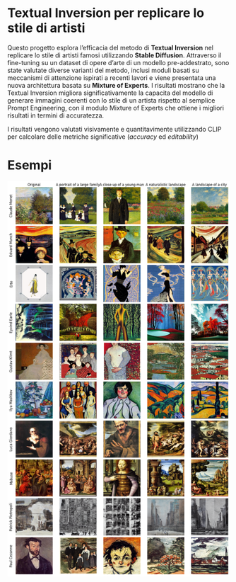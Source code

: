 # Textual Inversion per replicare lo stile di artisti

Questo progetto esplora l’efficacia del metodo di **Textual Inversion** nel replicare
lo stile di artisti famosi utilizzando **Stable Diffusion**. Attraverso il fine-tuning su un
dataset di opere d’arte di un modello pre-addestrato, sono state valutate diverse varianti
del metodo, inclusi moduli basati su meccanismi di attenzione ispirati a recenti lavori
e viene presentata una nuova architettura basata su **Mixture of Experts**. I risultati
mostrano che la Textual Inversion migliora significativamente la capacita del modello
di generare immagini coerenti con lo stile di un artista rispetto al semplice Prompt
Engineering, con il modulo Mixture of Experts che ottiene i migliori risultati in termini
di accuratezza.

I risultati vengono valutati visivamente e quantitavimente utilizzando CLIP per calcolare delle
metriche significative (*accuracy* ed *editability*)

# Esempi
![risultati](ti_results.png)
